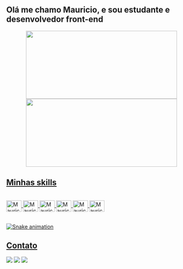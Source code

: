 ## Olá me chamo Mauricio, e sou estudante e desenvolvedor front-end
<div align="center">
  <a href="https://github.com/MauricioMoreiira">
  <img height="180em" width="400em" src="https://github-readme-stats.vercel.app/api?username=MauricioMoreiira&show_icons=true&theme=dark&include_all_commits=true&count_private=true"/>
  <img height="180em" width="400em" src="https://github-readme-stats.vercel.app/api/top-langs/?username=MauricioMoreiira&layout=compact&langs_count=7&theme=dark"/>
</div>

  ## Minhas skills
  <div style="display: inline_block; margin left:200px;"><br>
      <img align="center" alt="Mauricio-HTML5" height="30" width="40" src="https://cdn.jsdelivr.net/gh/devicons/devicon/icons/html5/html5-original-wordmark.svg">
      <img align="center" alt="Mauricio-CSS3" height="30" width="40" src="https://cdn.jsdelivr.net/gh/devicons/devicon/icons/css3/css3-original-wordmark.svg">
      <img align="center" alt="Mauricio-JS" height="30" width="40" src="https://cdn.jsdelivr.net/gh/devicons/devicon/icons/javascript/javascript-original.svg">
      <img align="center" alt="Mauricio-CSHARP" height="30" width="40" src="https://cdn.jsdelivr.net/gh/devicons/devicon/icons/csharp/csharp-original.svg">
      <img align="center" alt="Mauricio-BOOTSTRAP" height="30" width="40" src="https://cdn.jsdelivr.net/gh/devicons/devicon/icons/bootstrap/bootstrap-plain-wordmark.svg">
      <img align="center" alt="Mauricio-.NET_CORE" height="30" width="40" src="https://cdn.jsdelivr.net/gh/devicons/devicon/icons/dotnetcore/dotnetcore-original.svg">
</div>
  <br>
  
        
  ![Snake animation](https://github.com/MauricioMoreiira/MauricioMoreiira/blob/output/github-contribution-grid-snake.svg)
  
  
  ## Contato
  <div> 
  <a href="https://twitter.com/MauMoreiira" target="_blank"><img src="https://img.shields.io/badge/Twitter-1DA1F2?style=for-the-badge&logo=twitter&logoColor=white"></a>
  <a href="mailto:mauricionetos182@gmail.com" target="_blank"><img src="https://img.shields.io/badge/-Gmail-%23333?style=for-the-badge&logo=gmail&logoColor=white"></a>
  <a href="https://www.linkedin.com/in/mauricio-moreira-048515226/" target="_blank"><img src="https://img.shields.io/badge/LinkedIn-0077B5?style=for-the-badge&logo=linkedin&logoColor=white"></a>
    

</div>
